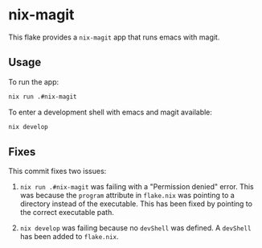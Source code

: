 # nix-magit

This flake provides a `nix-magit` app that runs emacs with magit.

## Usage

To run the app:

```bash
nix run .#nix-magit
```

To enter a development shell with emacs and magit available:

```bash
nix develop
```

## Fixes

This commit fixes two issues:

1.  `nix run .#nix-magit` was failing with a "Permission denied" error. This was because the `program` attribute in `flake.nix` was pointing to a directory instead of the executable. This has been fixed by pointing to the correct executable path.

2.  `nix develop` was failing because no `devShell` was defined. A `devShell` has been added to `flake.nix`.
